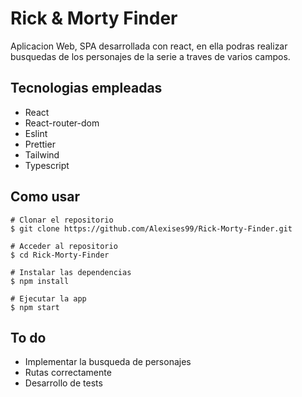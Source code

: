 # Rick & Morty Finder

Aplicacion Web, SPA desarrollada con react, en ella podras realizar busquedas de los personajes de la serie a traves de varios campos.

## Tecnologias empleadas

- React
- React-router-dom
- Eslint
- Prettier
- Tailwind
- Typescript

## Como usar

```
# Clonar el repositorio
$ git clone https://github.com/Alexises99/Rick-Morty-Finder.git

# Acceder al repositorio
$ cd Rick-Morty-Finder

# Instalar las dependencias
$ npm install

# Ejecutar la app
$ npm start
```

## To do

- Implementar la busqueda de personajes
- Rutas correctamente
- Desarrollo de tests
